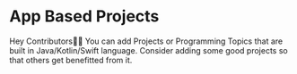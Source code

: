 # App Based Projects

Hey Contributors👋🏻 You can add Projects or Programming Topics that are built in Java/Kotlin/Swift language. Consider adding some good projects so that others get benefitted from it.
